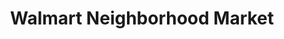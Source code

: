 ---
title: "Walmart Neighborhood Market"
url: /kenner/walmart-neighborhood-market/
shop: supermarket
---